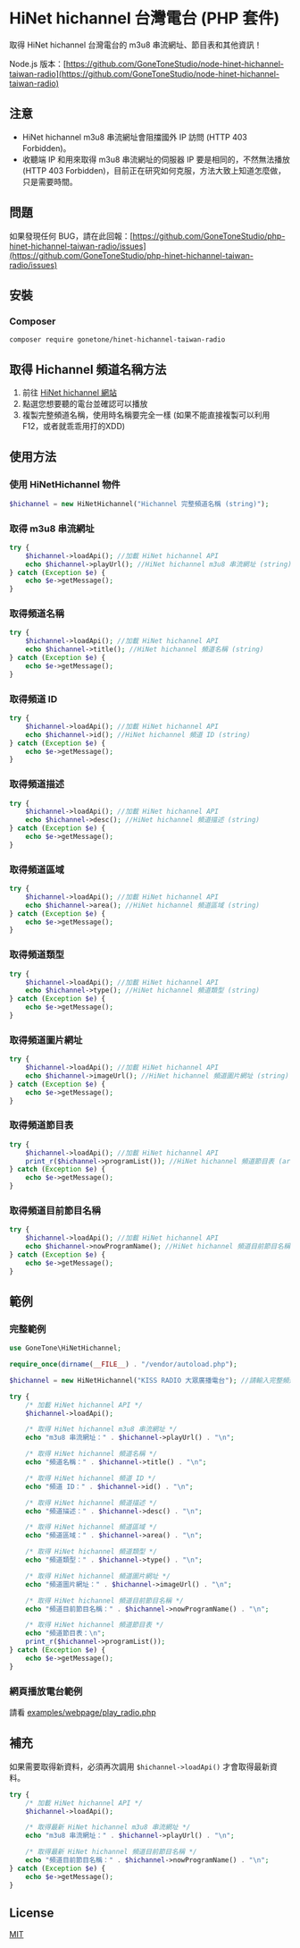 # HiNet hichannel 台灣電台 (PHP 套件)
取得 HiNet hichannel 台灣電台的 m3u8 串流網址、節目表和其他資訊！

Node.js 版本：[https://github.com/GoneToneStudio/node-hinet-hichannel-taiwan-radio](https://github.com/GoneToneStudio/node-hinet-hichannel-taiwan-radio)

## 注意
- HiNet hichannel m3u8 串流網址會阻擋國外 IP 訪問 (HTTP 403 Forbidden)。
- 收聽端 IP 和用來取得 m3u8 串流網址的伺服器 IP 要是相同的，不然無法播放 (HTTP 403 Forbidden)，目前正在研究如何克服，方法大致上知道怎麼做，只是需要時間。

## 問題
如果發現任何 BUG，請在此回報：[https://github.com/GoneToneStudio/php-hinet-hichannel-taiwan-radio/issues](https://github.com/GoneToneStudio/php-hinet-hichannel-taiwan-radio/issues)

## 安裝
### Composer
    composer require gonetone/hinet-hichannel-taiwan-radio

## 取得 Hichannel 頻道名稱方法
1. 前往 [HiNet hichannel 網站](https://hichannel.hinet.net/)
2. 點選您想要聽的電台並確認可以播放
3. 複製完整頻道名稱，使用時名稱要完全一樣 (如果不能直接複製可以利用 F12，或者就乖乖用打的XDD)

## 使用方法
### 使用 HiNetHichannel 物件
```php
$hichannel = new HiNetHichannel("Hichannel 完整頻道名稱 (string)");
```

### 取得 m3u8 串流網址
```php
try {
    $hichannel->loadApi(); //加載 HiNet hichannel API
    echo $hichannel->playUrl(); //HiNet hichannel m3u8 串流網址 (string)
} catch (Exception $e) {
    echo $e->getMessage();
}
```

### 取得頻道名稱
```php
try {
    $hichannel->loadApi(); //加載 HiNet hichannel API
    echo $hichannel->title(); //HiNet hichannel 頻道名稱 (string)
} catch (Exception $e) {
    echo $e->getMessage();
}
```

### 取得頻道 ID
```php
try {
    $hichannel->loadApi(); //加載 HiNet hichannel API
    echo $hichannel->id(); //HiNet hichannel 頻道 ID (string)
} catch (Exception $e) {
    echo $e->getMessage();
}
```

### 取得頻道描述
```php
try {
    $hichannel->loadApi(); //加載 HiNet hichannel API
    echo $hichannel->desc(); //HiNet hichannel 頻道描述 (string)
} catch (Exception $e) {
    echo $e->getMessage();
}
```

### 取得頻道區域
```php
try {
    $hichannel->loadApi(); //加載 HiNet hichannel API
    echo $hichannel->area(); //HiNet hichannel 頻道區域 (string)
} catch (Exception $e) {
    echo $e->getMessage();
}
```

### 取得頻道類型
```php
try {
    $hichannel->loadApi(); //加載 HiNet hichannel API
    echo $hichannel->type(); //HiNet hichannel 頻道類型 (string)
} catch (Exception $e) {
    echo $e->getMessage();
}
```

### 取得頻道圖片網址
```php
try {
    $hichannel->loadApi(); //加載 HiNet hichannel API
    echo $hichannel->imageUrl(); //HiNet hichannel 頻道圖片網址 (string)
} catch (Exception $e) {
    echo $e->getMessage();
}
```

### 取得頻道節目表
```php
try {
    $hichannel->loadApi(); //加載 HiNet hichannel API
    print_r($hichannel->programList()); //HiNet hichannel 頻道節目表 (array)
} catch (Exception $e) {
    echo $e->getMessage();
}
```

### 取得頻道目前節目名稱
```php
try {
    $hichannel->loadApi(); //加載 HiNet hichannel API
    echo $hichannel->nowProgramName(); //HiNet hichannel 頻道目前節目名稱 (string)
} catch (Exception $e) {
    echo $e->getMessage();
}
```

## 範例
### 完整範例
```php
use GoneTone\HiNetHichannel;

require_once(dirname(__FILE__) . "/vendor/autoload.php");

$hichannel = new HiNetHichannel("KISS RADIO 大眾廣播電台"); //請輸入完整頻道名稱

try {
    /* 加載 HiNet hichannel API */
    $hichannel->loadApi();

    /* 取得 HiNet hichannel m3u8 串流網址 */
    echo "m3u8 串流網址：" . $hichannel->playUrl() . "\n";

    /* 取得 HiNet hichannel 頻道名稱 */
    echo "頻道名稱：" . $hichannel->title() . "\n";

    /* 取得 HiNet hichannel 頻道 ID */
    echo "頻道 ID：" . $hichannel->id() . "\n";

    /* 取得 HiNet hichannel 頻道描述 */
    echo "頻道描述：" . $hichannel->desc() . "\n";

    /* 取得 HiNet hichannel 頻道區域 */
    echo "頻道區域：" . $hichannel->area() . "\n";

    /* 取得 HiNet hichannel 頻道類型 */
    echo "頻道類型：" . $hichannel->type() . "\n";

    /* 取得 HiNet hichannel 頻道圖片網址 */
    echo "頻道圖片網址：" . $hichannel->imageUrl() . "\n";

    /* 取得 HiNet hichannel 頻道目前節目名稱 */
    echo "頻道目前節目名稱：" . $hichannel->nowProgramName() . "\n";

    /* 取得 HiNet hichannel 頻道節目表 */
    echo "頻道節目表：\n";
    print_r($hichannel->programList());
} catch (Exception $e) {
    echo $e->getMessage();
}
```

### 網頁播放電台範例
請看 [examples/webpage/play_radio.php](examples/webpage/play_radio.php)

## 補充
如果需要取得新資料，必須再次調用 `$hichannel->loadApi()` 才會取得最新資料。
```php
try {
    /* 加載 HiNet hichannel API */
    $hichannel->loadApi();

    /* 取得最新 HiNet hichannel m3u8 串流網址 */
    echo "m3u8 串流網址：" . $hichannel->playUrl() . "\n";

    /* 取得最新 HiNet hichannel 頻道目前節目名稱 */
    echo "頻道目前節目名稱：" . $hichannel->nowProgramName() . "\n";
} catch (Exception $e) {
    echo $e->getMessage();
}
```

## License
[MIT](LICENSE)
